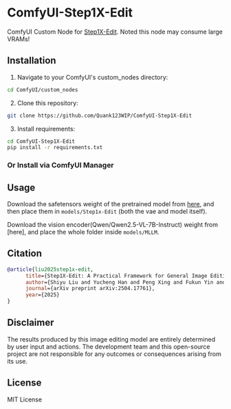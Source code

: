 # ComfyUI-Step1X-Edit

ComfyUI Custom Node for [Step1X-Edit](https://github.com/stepfun-ai/Step1X-Edit/). Noted this node may consume large VRAMs!

## Installation

1. Navigate to your ComfyUI's custom_nodes directory:
```bash
cd ComfyUI/custom_nodes
```

2. Clone this repository:
```bash
git clone https://github.com/Quank123WIP/ComfyUI-Step1X-Edit
```

3. Install requirements:
```bash
cd ComfyUI-Step1X-Edit
pip install -r requirements.txt
```

### Or Install via ComfyUI Manager

## Usage

Download the safetensors weight of the pretrained model from [here](https://huggingface.co/stepfun-ai/Step1X-Edit), and then place them in `models/Step1x-Edit` (both the vae and model itself).

Download the vision encoder(Qwen/Qwen2.5-VL-7B-Instruct) weight from [here], and place the whole folder inside `models/MLLM`.

## Citation

```bibtex
@article{liu2025step1x-edit,
      title={Step1X-Edit: A Practical Framework for General Image Editing}, 
      author={Shiyu Liu and Yucheng Han and Peng Xing and Fukun Yin and Rui Wang and Wei Cheng and Jiaqi Liao and Yingming Wang and Honghao Fu and Chunrui Han and Guopeng Li and Yuang Peng and Quan Sun and Jingwei Wu and Yan Cai and Zheng Ge and Ranchen Ming and Lei Xia and Xianfang Zeng and Yibo Zhu and Binxing Jiao and Xiangyu Zhang and Gang Yu and Daxin Jiang},
      journal={arXiv preprint arXiv:2504.17761},
      year={2025}
}
```

## Disclaimer

The results produced by this image editing model are entirely determined by user input and actions. The development team and this open-source project are not responsible for any outcomes or consequences arising from its use.

## License

MIT License